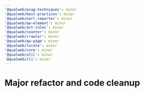 ```yaml
---
'@qualweb/wcag-techniques': minor
'@qualweb/best-practices': minor
'@qualweb/earl-reporter': minor
'@qualweb/qw-element': minor
'@qualweb/act-rules': minor
'@qualweb/counter': minor
'@qualweb/crawler': minor
'@qualweb/qw-page': minor
'@qualweb/locale': minor
'@qualweb/core': minor
'@qualweb/util': minor
'@qualweb/cli': minor
---
```


# Major refactor and code cleanup
